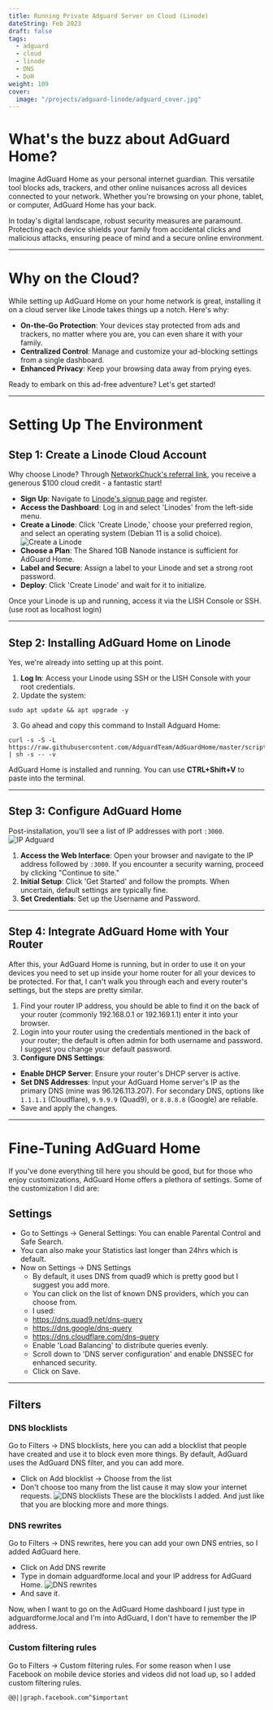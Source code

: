 ```yaml
---
title: Running Private Adguard Server on Cloud (Linode)
dateString: Feb 2023
draft: false
tags:
  - adguard
  - cloud
  - linode
  - DNS
  - DoH
weight: 109
cover:
  image: "/projects/adguard-linode/adguard_cover.jpg"
---
```



# What's the buzz about AdGuard Home?

Imagine AdGuard Home as your personal internet guardian. This versatile tool blocks ads, trackers, and other online nuisances across all devices connected to your network. Whether you're browsing on your phone, tablet, or computer, AdGuard Home has your back.

In today's digital landscape, robust security measures are paramount. Protecting each device shields your family from accidental clicks and malicious attacks, ensuring peace of mind and a secure online environment.

---

# Why on the Cloud?

While setting up AdGuard Home on your home network is great, installing it on a cloud server like Linode takes things up a notch. Here's why:

- **On-the-Go Protection**: Your devices stay protected from ads and trackers, no matter where you are, you can even share it with your family.
- **Centralized Control**: Manage and customize your ad-blocking settings from a single dashboard.
- **Enhanced Privacy**: Keep your browsing data away from prying eyes.

Ready to embark on this ad-free adventure? Let's get started!

---

# Setting Up The Environment

## Step 1: Create a Linode Cloud Account

Why choose Linode? Through [NetworkChuck's referral link](https://linode.com/networkchuck), you receive a generous $100 cloud credit - a fantastic start!

- **Sign Up**: Navigate to [Linode's signup page](https://linode.com/networkchuck) and register.
- **Access the Dashboard**: Log in and select 'Linodes' from the left-side menu.
- **Create a Linode**: Click 'Create Linode,' choose your preferred region, and select an operating system (Debian 11 is a solid choice).
![Create a Linode](/blog/adguard-linode/create_linode.jpg)
- **Choose a Plan**: The Shared 1GB Nanode instance is sufficient for AdGuard Home.
- **Label and Secure**: Assign a label to your Linode and set a strong root password.
- **Deploy**: Click 'Create Linode' and wait for it to initialize.

Once your Linode is up and running, access it via the LISH Console or SSH. (use root as localhost login)

---

## Step 2: Installing AdGuard Home on Linode

Yes, we're already into setting up at this point.

1. **Log In**: Access your Linode using SSH or the LISH Console with your root credentials.
2. Update the system:

```
sudo apt update && apt upgrade -y
```

3. Go ahead and copy this command to Install Adguard Home:

```
curl -s -S -L https://raw.githubusercontent.com/AdguardTeam/AdGuardHome/master/scripts/install.sh | sh -s -- -v
```

AdGuard Home is installed and running. You can use **CTRL+Shift+V** to paste into the terminal.

---

## Step 3: Configure AdGuard Home

Post-installation, you'll see a list of IP addresses with port `:3000`.
![IP Adguard](/blog/adguard-linode/ip_adguard.jpg)

1. **Access the Web Interface**: Open your browser and navigate to the IP address followed by `:3000`. If you encounter a security warning, proceed by clicking "Continue to site."
2. **Initial Setup**: Click 'Get Started' and follow the prompts. When uncertain, default settings are typically fine.
3. **Set Credentials**: Set up the Username and Password.

---

## Step 4: Integrate AdGuard Home with Your Router

After this, your AdGuard Home is running, but in order to use it on your devices you need to set up inside your home router for all your devices to be protected. For that, I can't walk you through each and every router's settings, but the steps are pretty similar.

1. Find your router IP address, you should be able to find it on the back of your router (commonly 192.168.0.1 or 192.169.1.1) enter it into your browser.
2. Login into your router using the credentials mentioned in the back of your router; the default is often admin for both username and password. I suggest you change your default password.
3. **Configure DNS Settings**:
 - **Enable DHCP Server**: Ensure your router's DHCP server is active.
 - **Set DNS Addresses**: Input your AdGuard Home server's IP as the primary DNS (mine was 96.126.113.207). For secondary DNS, options like `1.1.1.1` (Cloudflare), `9.9.9.9` (Quad9), or `8.8.8.8` (Google) are reliable.
 - Save and apply the changes.

---

# Fine-Tuning AdGuard Home

If you've done everything till here you should be good, but for those who enjoy customizations, AdGuard Home offers a plethora of settings. Some of the customization I did are:

## Settings

- Go to Settings -> General Settings: You can enable Parental Control and Safe Search.
- You can also make your Statistics last longer than 24hrs which is default.
- Now on Settings -> DNS Settings
 	- By default, it uses DNS from quad9 which is pretty good but I suggest you add more.
 	- You can click on the list of known DNS providers, which you can choose from.
 	- I used:
   - <https://dns.quad9.net/dns-query>
   - <https://dns.google/dns-query>
   - <https://dns.cloudflare.com/dns-query>
 	- Enable 'Load Balancing' to distribute queries evenly.
 	- Scroll down to 'DNS server configuration' and enable DNSSEC for enhanced security.
 	- Click on Save.

---

## Filters

### DNS blocklists

Go to Filters -> DNS blocklists, here you can add a blocklist that people have created and use it to block even more things. By default, AdGuard uses the AdGuard DNS filter, and you can add more.

- Click on Add blocklist -> Choose from the list
- Don't choose too many from the list cause it may slow your internet requests.
![DNS blocklists](/blog/adguard-linode/dns_blocklists.png)
These are the blocklists I added. And just like that you are blocking more and more things.

### DNS rewrites

Go to Filters -> DNS rewrites, here you can add your own DNS entries, so I added AdGuard here.

- Click on Add DNS rewrite
- Type in domain adguardforme.local and your IP address for AdGuard Home.
![DNS rewrites](/blog/adguard-linode/dns_rewrite.jpg)
- And save it.

Now, when I want to go on the AdGuard Home dashboard I just type in adguardforme.local and I'm into AdGuard, I don't have to remember the IP address.

### Custom filtering rules

Go to Filters -> Custom filtering rules. For some reason when I use Facebook on mobile device stories and videos did not load up, so I added custom filtering rules.

```
@@||graph.facebook.com^$important
```
